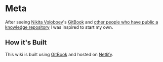 # Meta

After seeing [Nikita Voloboev](https://nikitavoloboev.xyz/)'s [GitBook](https://wiki.nikitavoloboev.xyz/) and [other people who have public a knowledge repository](https://github.com/RichardLitt/meta-knowledge#repositories) I was inspired to start my own.

## How it's Built

This wiki is built using [GitBook](https://github.com/GitbookIO/gitbook) and hosted on [Netlify](https://netlify.com/).
